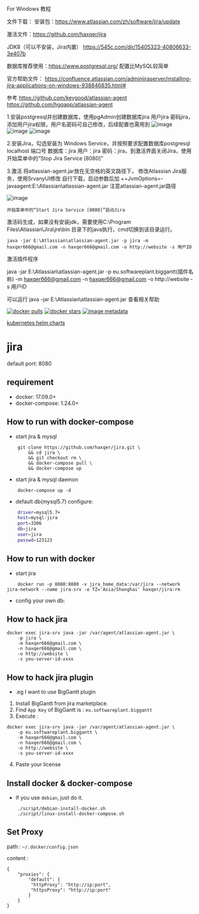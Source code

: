 

For Windows 教程

文件下载：
安装包：https://www.atlassian.com/zh/software/jira/update

激活文件：https://github.com/haxqer/jira  

JDK8（可以不安装，Jira内置）   https://545c.com/dir/15405323-40806633-3e407b

数据库推荐使用：https://www.postgresql.org/  配置比MySQL较简单

官方帮助文件：
https://confluence.atlassian.com/adminjiraserver/installing-jira-applications-on-windows-938846835.html#

参考
https://github.com/keygood/atlassian-agent
https://github.com/hgqapp/atlassian-agent

1.安装postgresql并创建数据库，使用pgAdmin创建数据库jira 用户jira 密码jira，添加用户jira权限，用户名密码可自己修改，后续配置也需用到
![image](https://user-images.githubusercontent.com/63717679/187026128-a3e48b39-74e7-4e6d-aabd-76c37cf43d73.png)
![image](https://user-images.githubusercontent.com/63717679/187026154-d37a4525-0e59-4392-a4ae-a6e70c44dfb7.png)
![image](https://user-images.githubusercontent.com/63717679/187026177-2bef03af-c741-484b-98e0-08a8fb87d4d7.png)

2.安装Jira，勾选安装为 Windows Service，并按照要求配置数据库postgresql localhost 端口号  数据库：jira 用户：jira 密码：jira，到激活界面关闭Jira，使用开始菜单中的“Stop Jira Service [8080]”

3.激活
  将atlassian-agent.jar放在无空格的英文路径下，
  修改Atlassian Jira服务，使用SrvanyUI修改 自行下载，启动参数后加 ++JvmOptions=-javaagent:E:\Atlassian\atlassian-agent.jar  注意atlassian-agent.jar路径
  
  ![image](https://user-images.githubusercontent.com/63717679/187027481-763a47cc-f6ea-42e0-b285-9b08e330abbe.png)

    开始菜单中的“Start Jira Service [8080]”启动Jira
   
   激活码生成，如果没有安装jdk，需要使用C:\Program Files\Atlassian\Jira\jre\bin 目录下的java执行，cmd切换到该目录运行。

    java -jar E:\Atlassian\atlassian-agent.jar -p jira -m haxqer666@gmail.com -n haxqer666@gmail.com -o http://website -s 用户ID

   
   激活插件程序

   java -jar E:\Atlassian\atlassian-agent.jar  -p eu.softwareplant.biggantt(插件名称) -m haxqer666@gmail.com -n haxqer666@gmail.com -o http://website -s 用户ID
   
   可以运行 java -jar E:\Atlassian\atlassian-agent.jar  查看相关帮助
   
   
   [![docker pulls](https://img.shields.io/docker/pulls/haxqer/jira.svg)](https://hub.docker.com/r/haxqer/jira/)  [![docker stars](https://img.shields.io/docker/stars/haxqer/jira.svg)](https://hub.docker.com/r/haxqer/jira/) [![image metadata](https://images.microbadger.com/badges/image/haxqer/jira.svg)](https://microbadger.com/images/haxqer/jira "haxqer/jira image metadata")

[kubernetes helm charts](https://github.com/haxqer/charts)

# jira
default port: 8080

## requirement
- docker: 17.09.0+
- docker-compose: 1.24.0+

## How to run with docker-compose

- start jira & mysql

```
    git clone https://github.com/haxqer/jira.git \
        && cd jira \
        && git checkout rm \
        && docker-compose pull \
        && docker-compose up
```

- start jira & mysql daemon

```
    docker-compose up -d
```

- default db(mysql5.7) configure:

```bash
    driver=mysql5.7+
    host=mysql-jira
    port=3306
    db=jira
    user=jira
    passwd=123123
```

## How to run with docker

- start jira

```
    docker run -p 8080:8080 -v jira_home_data:/var/jira --network jira-network --name jira-srv -e TZ='Asia/Shanghai' haxqer/jira:rm
```

- config your own db:


## How to hack jira

```
docker exec jira-srv java -jar /var/agent/atlassian-agent.jar \
    -p jira \
    -m haxqer666@gmail.com \
    -n haxqer666@gmail.com \
    -o http://website \
    -s you-server-id-xxxx
```

## How to hack jira plugin

- .eg I want to use BigGantt plugin
1. Install BigGantt from jira marketplace.
2. Find `App Key` of BigGantt is : `eu.softwareplant.biggantt`
3. Execute :

```
docker exec jira-srv java -jar /var/agent/atlassian-agent.jar \
    -p eu.softwareplant.biggantt \
    -m haxqer666@gmail.com \
    -n haxqer666@gmail.com \
    -o http://website \
    -s you-server-id-xxxx
```

4. Paste your license 

## Install docker & docker-compose
- If you use `debian`, just do it.
```
    ./script/debian-install-docker.sh
    ./script/linux-install-docker-compose.sh
```

## Set Proxy

path : `~/.docker/config.json`

content : 
```
{
    "proxies": {
        "default": {
         "httpProxy": "http://ip:port",
         "httpsProxy": "http://ip:port"
        }
    }
}
```
